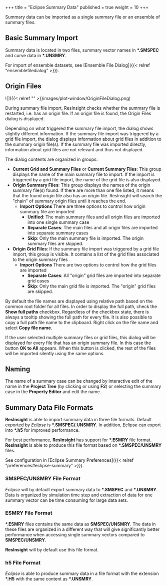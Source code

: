 +++
title = "Eclipse Summary Data"
published = true
weight = 10
+++
 
Summary data can be imported as a single summary file or an ensemble of summary files.

## Basic Summary Import
Summary data is located in two files, summary vector names in **\*.SMSPEC** and curve data in **\*.UNSMRY**.  

For import of ensemble datasets, see [Ensemble File Dialog]({{< relref "ensemblefiledialog" >}}).

## Origin Files
![]({{< relref "" >}}images/plot-window/OriginFileDialog.png)

During summary file import, ResInsight checks whether the summary file is restarted, i.e. has an origin file. If an origin file is found, the Origin Files dialog is displayed.

Depending on what triggered the summary file import, the dialog shows slightly different information. If the summary file import was triggered by a grid file import, the dialog displays information about grid files in addition to the summary origin file(s). If the summary file was imported directly, information about grid files are not relevant and thus not displayed.

The dialog contents are organized in groups:

- **Current Grid and Summary Files** or **Current Summary Files**: This group displays the name of the main summary file to import. If the import is triggered by a grid file import, the name of the grid file is also displayed.
- **Origin Summary Files**: This group displays the names of the origin summary file(s) found. If there are more than one file listed, it means that the found origin file also has an origin file. ResInsight will search the "chain" of summary origin files until it reaches the end.
  - **Import Options** There are three options to control how origin summary file are imported
    - **Unified**: The main summary files and all origin files are imported into one single summary case
    - **Separate Cases**: The main files and all origin files are imported into separate summary cases
    - **Skip**: Only the main summary file is imported. The origin summary files are skipped.
- **Origin Grid Files**: If the summary file import was triggered by a grid file import, this group is visible. It contains a list of the grid files associated to the origin summary files
  - **Import Options** There are two options to control how the grid files are imported
    - **Separate Cases**: All "origin" grid files are imported into separate grid cases
    - **Skip**: Only the main grid file is imported. The "origin" grid files are skipped.

By default the file names are displayed using relative path based on the common root folder for all files. In order to display the full path, check the **Show full paths** checkbox. Regardless of the checkbox state, there is always a tooltip showing the full path for every file. It is also possible to copy a full path file name to the clipboard. Right click on the file name and select **Copy file name**.

If the user selected multiple summary files or grid files, this dialog will be displayed for every file that has an origin summary file. In this case the button **OK to All** appears. When this button is clicked, the rest of the files will be imported silently using the same options.


## Naming
The name of a summary case can be changed by interactive edit of the name in the **Project Tree** (by clicking or using **F2**) or selecting the summary case in the **Property Editor** and edit the name.

## Summary Data File Formats

**ResInsight** is able to import summary data in three file formats. Default exported by *Eclipse* is **\*.SMSPEC/.UNSMRY**. In addition, *Eclipse* can export into **\*.h5** for improved performance.

For best performance, **ResInsight** has support for **\*.ESMRY** file format. **ResInsight** is able to produce this file format based on **\*.SMSPEC/UNSMRY** files.

See configuration in [Eclipse Summary Preferences]({{< relref "preferences#eclipse-summary" >}}).

### SMSPEC/UNSMRY File Format

*Eclipse* will by default export summary data to **\*.SMSPEC** and **\*.UNSMRY**. Data is organized by simulation time step and extraction of data for one summary vector can be time consuming for large data sets.

### ESMRY File Format

**\*.ESMRY** files contains the same data as **SMSPEC/UNSMRY**. The data in these files are organized in a different way that will give significantly better performance when accessing single summary vectors compared to **SMSPEC/UNSMRY**.

**ResInsight** will by default use this file format.

### h5 File Format

*Eclipse* is able to produce summary data in a file format with the extension **\*.H5** with the same content as **\*.UNSMRY**.
